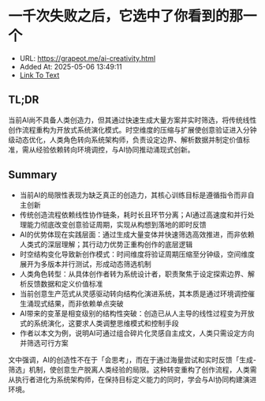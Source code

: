 # 一千次失败之后，它选中了你看到的那一个
- URL: https://grapeot.me/ai-creativity.html
- Added At: 2025-05-06 13:49:11
- [Link To Text](2025-05-06-一千次失败之后，它选中了你看到的那一个_raw.md)

## TL;DR


当前AI尚不具备人类创造力，但其通过快速生成大量方案并实时筛选，将传统线性创作流程重构为开放式系统演化模式。时空维度的压缩与扩展使创意验证进入分钟级动态优化，人类角色转向系统架构师，负责设定边界、解析数据并制定价值标准，需从经验依赖转向环境调控，与AI协同推动涌现式创新。

## Summary


- 当前AI的局限性表现为缺乏真正的创造力，其核心训练目标是遵循指令而非自主创新  
- 传统创造流程依赖线性协作链条，耗时长且环节分离；AI通过高速度和并行处理能力彻底改变创意验证周期，实现从构想到落地的即时反馈  
- AI的优势体现在实践层面：通过生成大量变体并快速筛选高效推进，而非依赖人类式的深层理解；其行动力优势正重构创作的底层逻辑  
- 时空结构变化导致新创作模式：时间维度将验证周期压缩至分钟级，空间维度展开为多版本并行测试，形成动态筛选机制  
- 人类角色转型：从具体创作者转为系统设计者，职责聚焦于设定探索边界、解析反馈数据和定义价值标准  
- 当前创意生产范式从灵感驱动转向结构化演进系统，其本质是通过环境调控催生涌现式结果，而非依赖单点突破  
- AI带来的变革是相变级别的结构性突破：创造已从人主导的线性过程变为开放式的系统演化，这要求人类调整思维模式和控制手段  
- 作者以本文为例，说明AI可通过组合碎片化灵感自主成文，人类只需设定方向并筛选可行方案  

文中强调，AI的创造性不在于「会思考」，而在于通过海量尝试和实时反馈「生成-筛选」机制，使创意生产脱离人类经验的局限。这种转变重构了创作流程，人类需从执行者进化为系统架构师，在保持目标定义能力的同时，学会与AI协同构建演进环境。
